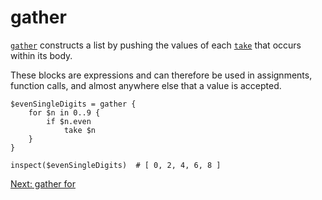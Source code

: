 # gather

[`gather`](../Keywords.md#gather) constructs a list by pushing the
 values of each [`take`](#take) that occurs within its body.

These blocks are expressions and can therefore be used in
assignments, function calls, and almost anywhere else that a
value is accepted.

```
$evenSingleDigits = gather {
    for $n in 0..9 {
        if $n.even
            take $n
    }
}

inspect($evenSingleDigits)  # [ 0, 2, 4, 6, 8 ]
```

[Next: gather for](21-gather-for.md)